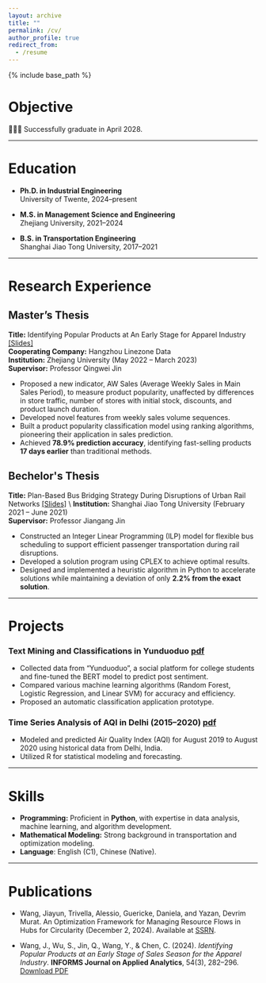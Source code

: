 ```yaml
---
layout: archive
title: ""
permalink: /cv/
author_profile: true
redirect_from:
  - /resume
---
```


{% include base_path %}

# **Objective**

💪💪💪 Successfully graduate in April 2028.

---

# **Education**

- **Ph.D. in Industrial Engineering**  
  University of Twente, 2024–present  

- **M.S. in Management Science and Engineering**  
  Zhejiang University, 2021–2024  

- **B.S. in Transportation Engineering**  
  Shanghai Jiao Tong University, 2017–2021  

---

# **Research Experience**
## **Master’s Thesis**   
**Title:** Identifying Popular Products at An Early Stage for Apparel Industry  [[Slides]](/files/expansion.pdf)  
**Cooperating Company:** Hangzhou Linezone Data  
**Institution:** Zhejiang University (May 2022 – March 2023)  
**Supervisor:** Professor Qingwei Jin  
- Proposed a new indicator, AW Sales (Average Weekly Sales in Main Sales Period), to measure product popularity, unaffected by differences in store traffic, number of stores with initial stock, discounts, and product launch duration.  
- Developed novel features from weekly sales volume sequences.  
- Built a product popularity classification model using ranking algorithms, pioneering their application in sales prediction.  
- Achieved **78.9% prediction accuracy**, identifying fast-selling products **17 days earlier** than traditional methods.  

## **Bechelor's Thesis** 
**Title:** Plan-Based Bus Bridging Strategy During Disruptions of Urban Rail Networks  [[Slides]](/files/flexibleBus.pdf) \\
**Institution:** Shanghai Jiao Tong University (February 2021 – June 2021)  
**Supervisor:** Professor Jiangang Jin 

- Constructed an Integer Linear Programming (ILP) model for flexible bus scheduling to support efficient passenger transportation during rail disruptions.  
- Developed a solution program using CPLEX to achieve optimal results.  
- Designed and implemented a heuristic algorithm in Python to accelerate solutions while maintaining a deviation of only **2.2% from the exact solution**.  

---

# **Projects**

### **Text Mining and Classifications in Yunduoduo** [pdf](/files/bert_yunduoduo.pdf) 
- Collected data from “Yunduoduo”, a social platform for college students and fine-tuned the BERT model to predict post sentiment.  
- Compared various machine learning algorithms (Random Forest, Logistic Regression, and Linear SVM) for accuracy and efficiency.  
- Proposed an automatic classification application prototype.  

### **Time Series Analysis of AQI in Delhi (2015–2020)** [pdf](/files/time_series.pdf) 
- Modeled and predicted Air Quality Index (AQI) for August 2019 to August 2020 using historical data from Delhi, India.  
- Utilized R for statistical modeling and forecasting.  

---

# **Skills**

- **Programming:** Proficient in **Python**, with expertise in data analysis, machine learning, and algorithm development.  
- **Mathematical Modeling:** Strong background in transportation and optimization modeling.  
- **Language**: English (C1), Chinese (Native).

---

# **Publications**
- Wang, Jiayun, Trivella, Alessio, Guericke, Daniela, and Yazan, Devrim Murat. An Optimization Framework for Managing Resource Flows in Hubs for Circularity (December 2, 2024). Available at [SSRN](https://ssrn.com/abstract=5041299).

- Wang, J., Wu, S., Jin, Q., Wang, Y., & Chen, C. (2024). *Identifying Popular Products at an Early Stage of Sales Season for the Apparel Industry*. **INFORMS Journal on Applied Analytics**, 54(3), 282–296.  
  [Download PDF](/files/wang-et-al-2023-identifying-popular-products-at-an-early-stage-of-sales-season-for-apparel-industry.pdf)  


